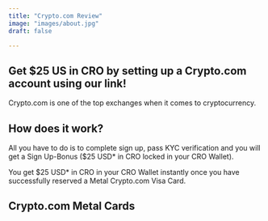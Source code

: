 ```yaml
---
title: "Crypto.com Review"
image: "images/about.jpg"
draft: false

---
```


## Get $25 US in CRO by setting up a Crypto.com account using our link!

Crypto.com is one of the top exchanges when it comes to cryptocurrency.  

## How does it work?

All you have to do is to complete sign up, pass KYC verification and you will get a Sign Up-Bonus ($25 USD* in CRO locked in your CRO Wallet).

You get $25 USD* in CRO in your CRO Wallet instantly once you have successfully reserved a Metal Crypto.com Visa Card.

## Crypto.com Metal Cards
